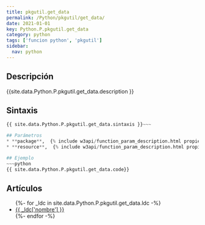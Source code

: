 ```yaml
---
title: pkgutil.get_data
permalink: /Python/pkgutil/get_data/
date: 2021-01-01
key: Python.P.pkgutil.get_data
category: python
tags: ['funcion python', 'pkgutil']
sidebar: 
  nav: python
---
```


## Descripción
{{site.data.Python.P.pkgutil.get_data.description }}

## Sintaxis
~~~python
{{ site.data.Python.P.pkgutil.get_data.sintaxis }}~~~

## Parámetros
* **package**,  {% include w3api/function_param_description.html propiedad=site.data.Python.P.pkgutil.get_data valor="package" %}
* **resource**,  {% include w3api/function_param_description.html propiedad=site.data.Python.P.pkgutil.get_data valor="resource" %}

## Ejemplo
~~~python
{{ site.data.Python.P.pkgutil.get_data.code}}
~~~

## Artículos
<ul>
{%- for _ldc in site.data.Python.P.pkgutil.get_data.ldc -%}
   <li>
       <a href="{{_ldc['url'] }}">{{ _ldc['nombre'] }}</a>
   </li>
{%- endfor -%}
</ul>

